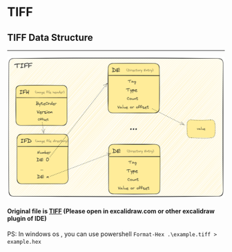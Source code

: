 # TIFF

## TIFF Data Structure

-----


![img.png](img.png)

#### Original file is [TIFF](tiff.excalidraw) (Please open in excalidraw.com or other excalidraw plugin of IDE)


PS: In windows os , you can use powershell
```Format-Hex .\example.tiff > example.hex```
